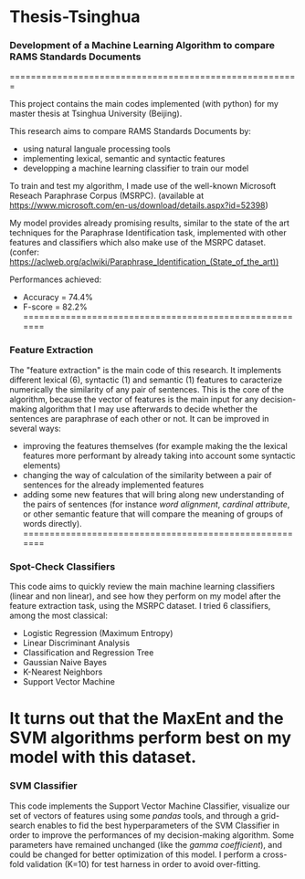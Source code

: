 # Thesis-Tsinghua

### Development of a Machine Learning Algorithm to compare RAMS Standards Documents ###
=======================================================

This project contains the main codes implemented (with python) for my master thesis at Tsinghua University (Beijing).

This research aims to compare RAMS Standards Documents by:
- using natural languale processing tools
- implementing lexical, semantic and syntactic features 
- developping a machine learning classifier to train our model

To train and test my algorithm, I made use of the well-known Microsoft Reseach Paraphrase Corpus (MSRPC).
(available at https://www.microsoft.com/en-us/download/details.aspx?id=52398)

My model provides already promising results, similar to the state of the art techniques for the Paraphrase Identification task, implemented with other features and classifiers which also make use of the MSRPC dataset.
(confer: https://aclweb.org/aclwiki/Paraphrase_Identification_(State_of_the_art))

Performances achieved:
- Accuracy  = 74.4%
- F-score   = 82.2%
=======================================================

### Feature Extraction ###

The "feature extraction" is the main code of this research.
It implements different lexical (6), syntactic (1) and semantic (1) features to caracterize numerically the similarity of any pair of sentences. This is the core of the algorithm, because the vector of features is the main input for any decision-making algorithm that I may use afterwards to decide whether the sentences are paraphrase of each other or not.
It can be improved in several ways:
- improving the features themselves (for example making the the lexical features more performant by already taking into account some syntactic elements)
- changing the way of calculation of the similarity between a pair of sentences for the already implemented features
- adding some new features that will bring along new understanding of the pairs of sentences (for instance *word alignment*, *cardinal attribute*, or other semantic feature that will compare the meaning of groups of words directly).
=======================================================

### Spot-Check Classifiers ###

This code aims to quickly review the main machine learning classifiers (linear and non linear), and see how they perform on my model after the feature extraction task, using the MSRPC dataset. I tried 6 classifiers, among the most classical:
- Logistic Regression (Maximum Entropy)
- Linear Discriminant Analysis
- Classification and Regression Tree
- Gaussian Naive Bayes
- K-Nearest Neighbors
- Support Vector Machine

It turns out that the MaxEnt and the SVM algorithms perform best on my model with this dataset.
=======================================================

### SVM Classifier ###

This code implements the Support Vector Machine Classifier, visualize our set of vectors of features using some *pandas* tools, and through a grid-search enables to fid the best hyperparameters of the SVM Classifier in order to improve the performances of my decision-making algorithm. 
Some parameters have remained unchanged (like the *gamma coefficient*), and could be changed for better optimization of this model.
I perform a cross-fold validation (K=10) for test harness in order to avoid over-fitting.

